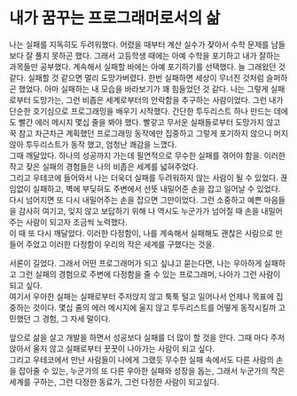 # 내가 꿈꾸는 프로그래머로서의 삶

나는 실패를 지독히도 두려워했다. 어렸을 때부터 계산 실수가 잦아서 수학 문제를 남들보다 잘 풀지 못하곤 했다. 그래서 고등학생 때에는 아예 수학을 포기하고 내가 잘하는 과목들만 공부했다. 계속해서 실패할 바에는 아예 포기하기를 선택했다.
늘 그래왔던 것 같다. 실패할 것 같으면 멀리 도망가버렸다. 한번 실패하면 세상이 무너진 것처럼 슬퍼하곤 했었다. 아마 실패하는 내 모습을 바라보기가 꽤 힘들었던 것 같다. 나는 그렇게 실패로부터 도망가는, 그런 비좁은 세계로부터의 안락함을 추구하는 사람이었다.
그런 내가 단순한 호기심으로 프로그래밍을 배우기 시작했다. 간단한 투두리스트 하나 만드는 데에도 빨간 에러 메시지 몇십 줄을 봐야 했다. 빨갛고 무서운 실패들로부터 도망가지 않고 꾹 참고 차근차근 계획했던 프로그래밍 동작에만 집중하고 그렇게 포기하지 않으니 머지않아 투두리스트가 동작 했고, 엄청난 쾌감을 느꼈다. <br/>
그때 깨달았다. 하나의 성공까지 가는데 필연적으로 무수한 실패를 겪어야 함을.
이러한 작고 잦은 실패의 경험들은 나의 비좁은 세계를 넓혀주었다. <br/>
그리고 우테코에 들어와서 나는 더욱더 실패를 두려워하지 않는 사람이 될 수 있었다. 끊임없이 실패하고, 벽에 부딪혀도 주변에서 선뜻 내밀어준 손을 잡고 일어날 수 있었다. 다시 넘어지면 또 다시 내밀어주는 손을 잡으면 그만이었다. 그런 소중하고 예쁜 마음들을 감사히 여기고, 잊지 않고 보답하기 위해 나 역시도 누군가가 넘어질 때 손을 내밀어주는 사람이 되고자 조금씩 노력했다. <br/>
이 때 또 다시 깨달았다. 이러한 다정함이, 나를 계속해서 실패해도 괜찮은 사람으로 만들어 주었고 이러한 다정함이 우리의 작은 세계를 구했다는 것을.

서론이 길었다. 그래서 어떤 프로그래머가 되고 싶냐고 묻는다면, 나는 우아하게 실패하고 그런 실패의 경험으로 주변에 다정함을 줄 수 있는 프로그래머, 나아가 그런 사람이 되고 싶다.  
여기서 우아한 실패는 실패로부터 주저앉지 않고 툭툭 털고 일어나서 언제나 목표에 집중하는 것이다. 몇십 줄의 에러 메시지에 울지 않고 투두리스트를 어떻게 동작시킬까 고민했던 그 경험, 그 자세 말이다.

앞으로 삶을 살고 개발을 하면서 성공보다 실패를 더 많이 할 것을 안다.
그때 마다 주저앉아서 울지 않고 실패로부터 꿋꿋이 나아가는 사람이 되고 싶다. <br/>
그리고 우테코에서 만난 사람들이 나에게 그랬듯 무수한 실패 속에서도 다른 사람의 손을 잡아줄 수 있는, 누군가의 또 다른 우아한 실패와 성장을 돕는, 그래서 누군가의 작은 세계를 구하는, 그런 다정한 동료가, 그런 다정한 사람이 되고싶다.
